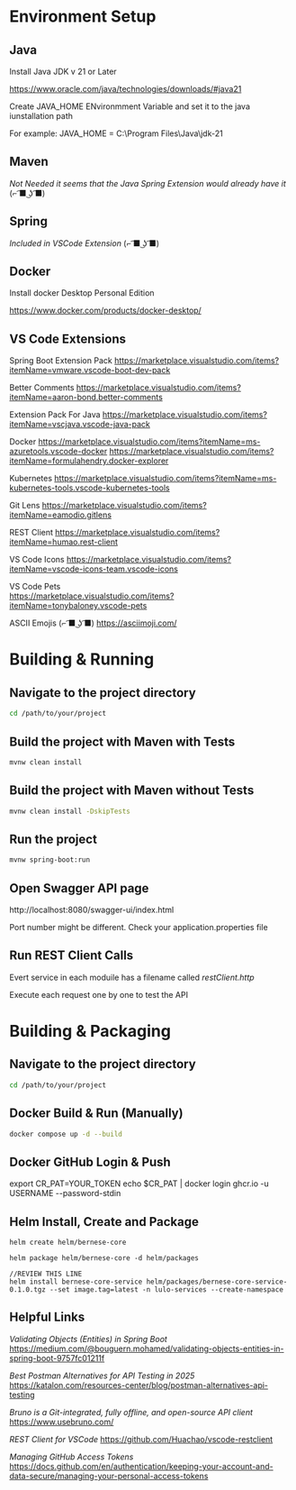 
# Environment Setup

## Java

Install Java JDK v 21 or Later

https://www.oracle.com/java/technologies/downloads/#java21

Create JAVA_HOME ENvironmment Variable and set it to the java iunstallation path

For example: JAVA_HOME = C:\Program Files\Java\jdk-21


## Maven

*Not Needed it seems that the Java Spring Extension would already have it* (⌐ ͡■ ͜ʖ ͡■)

## Spring

*Included in VSCode Extension* (⌐ ͡■ ͜ʖ ͡■)

## Docker

Install docker Desktop Personal Edition

https://www.docker.com/products/docker-desktop/

## VS Code Extensions

Spring Boot Extension Pack
https://marketplace.visualstudio.com/items?itemName=vmware.vscode-boot-dev-pack

Better Comments
https://marketplace.visualstudio.com/items?itemName=aaron-bond.better-comments

Extension Pack For Java
https://marketplace.visualstudio.com/items?itemName=vscjava.vscode-java-pack

Docker
https://marketplace.visualstudio.com/items?itemName=ms-azuretools.vscode-docker
https://marketplace.visualstudio.com/items?itemName=formulahendry.docker-explorer

Kubernetes
https://marketplace.visualstudio.com/items?itemName=ms-kubernetes-tools.vscode-kubernetes-tools

Git Lens
https://marketplace.visualstudio.com/items?itemName=eamodio.gitlens

REST Client
https://marketplace.visualstudio.com/items?itemName=humao.rest-client

VS Code Icons
https://marketplace.visualstudio.com/items?itemName=vscode-icons-team.vscode-icons

VS Code Pets  
https://marketplace.visualstudio.com/items?itemName=tonybaloney.vscode-pets

ASCII Emojis   (⌐ ͡■ ͜ʖ ͡■)
https://asciimoji.com/

# Building & Running

## Navigate to the project directory
```bash
cd /path/to/your/project
```

## Build the project with Maven with Tests
```bash
mvnw clean install
```

## Build the project with Maven without Tests
```bash
mvnw clean install -DskipTests
```

## Run the project
```bash
mvnw spring-boot:run
```

## Open Swagger API page

http://localhost:8080/swagger-ui/index.html

Port number might be different.  Check your application.properties file


## Run REST Client Calls

Evert service in each moduile has a filename called *restClient.http*

Execute each request one by one to test the API


# Building & Packaging

## Navigate to the project directory
```bash
cd /path/to/your/project
```

## Docker Build & Run (Manually)

```bash
docker compose up -d --build
```

## Docker GitHub Login & Push

<!-- ???? -->
export CR_PAT=YOUR_TOKEN
echo $CR_PAT | docker login ghcr.io -u USERNAME --password-stdin

## Helm Install, Create and Package
```
helm create helm/bernese-core  
```

```
helm package helm/bernese-core -d helm/packages
```

```
//REVIEW THIS LINE
helm install bernese-core-service helm/packages/bernese-core-service-0.1.0.tgz --set image.tag=latest -n lulo-services --create-namespace
```


## Helpful Links

*Validating Objects (Entities) in Spring Boot*
https://medium.com/@bouguern.mohamed/validating-objects-entities-in-spring-boot-9757fc01211f

*Best Postman Alternatives for API Testing in 2025*
https://katalon.com/resources-center/blog/postman-alternatives-api-testing

*Bruno is a Git-integrated, fully offline, and open-source API client*
https://www.usebruno.com/

*REST Client for VSCode*
https://github.com/Huachao/vscode-restclient

*Managing GitHub Access Tokens*
https://docs.github.com/en/authentication/keeping-your-account-and-data-secure/managing-your-personal-access-tokens